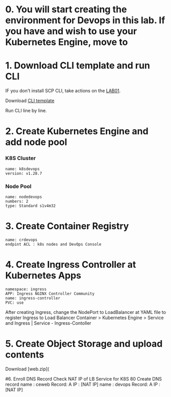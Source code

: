# 0. You will start creating the environment for Devops in this lab. If you have and wish to use your Kubernetes Engine, move to 

# 1. Download CLI template and run CLI 

IF you don't install SCP CLI, take actions on the [LAB01](https://github.com/scp-cloudacademy/ce-advanced/blob/main/01/2_On_SCP/1_config_cli.md).

Download [CLI template](https://github.com/scp-cloudacademy/ce-advanced/blob/main/24/cli_devops_env.xlsx)

Run CLI line by line.

# 2. Create Kubernetes Engine and add node pool
### K8S Cluster
    name: k8sdevops
    version: v1.28.7
### Node Pool
    name: nodedevops
    numbers: 2
    type: Standard s1v4m32

# 3. Create Container Registry
    name: crdevops
    endpint ACL : k8s nodes and DevOps Console

# 4. Create Ingress Controller at Kubernetes Apps
    namespace: ingress
    APP: Ingress NGINX Controller Community
    name: ingress-controller
    PVC: use
 After creating Ingress, change the NodePort to LoadBalancer at YAML file to register Ingress to Load Balancer
    Container > Kubernetes Engine > Service and Ingress | Service - Ingress-Contoller 

# 5. Create Object Storage and upload contents

Download [web.zip](

#6. Enroll DNS Record
Check NAT IP of LB Service for K8S 80 
Create DNS record 
  name : ceweb
    Record: A
    IP : [NAT IP]
  name : devops
    Record: A
    IP : [NAT IP]  
